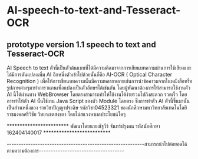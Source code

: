 # AI-speech-to-text-and-Tesseract-OCR
prototype version 1.1  speech to text and Tesseract-OCR
--------------------------------------------------------------------------------------------------------------------------------------------------------------
AI Speech to text ตัวนี้เป็นตัวต้นแบบที่ได้มีความคิดมาจากการเขียนบทความผ่านการใช้เสียงและได้มีการดันแปลงเพิ่ม AI อีกหนึ่งตัวเข้าไปด้วยนั้นก็คือ 
AI-OCR ( Optical Character Recognition ) เพื่อให้การเขียนบทความนั้นมีความหลากหลายเช่นการนำข้อคาวมจากในหนังสือหรือรูปภาพต่างๆมาทำการวแกนเพื่อแปลงเป็นตัวอักษรได้เช่นกัน
โดยผู้พัฒนาต้องการให้สามารถใช้งานตัว AI นี้ได้ผ่านทาง WebBrowser โดยตรงสามารถทำให้ใช้งานได้ง่ายรวมไปถึงสะดวก รวดเร็ว โดยการทำให้ตัว AI นั้นใช้งาน Java Script ของตัว Module โดยตรง
ซึ่่งการทำตัว AI ตัวนี้ขึ้นมานั้นเป็นส่วนหนึ่งของ รายวิชาปัญญาประดิษ รหัสวิชา04523321 ของนักศึกษามหาวิทยาลัยเทคโนโลยีราชมงคลศรีวิชัย วิทยาเขตสงขลา โดยไม่สแวงหาผลประโยชน์ใดๆ


************************ พัฒนาโดยนายณัฐวีร์ จันทร์ปรุงตน รหัสนักศึกษา 162404140017 **************************

----------------------------------------------------------สามารถนำไปต่อยอดได้ตามความต้องการ------------------------------------
